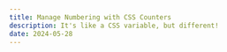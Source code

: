 ```yaml
---
title: Manage Numbering with CSS Counters
description: It's like a CSS variable, but different!
date: 2024-05-28
---
```


